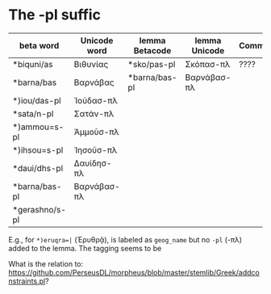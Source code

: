 # The -pl suffic

beta word | Unicode word | lemma Betacode | lemma Unicode | Comments
---|---|---|---|---
*biquni/as | Βιθυνίας | *sko/pas-pl | Σκόπασ-πλ | ????
*barna/bas | Βαρνάβας| *barna/bas-pl | Βαρνάβασ-πλ
*)iou/das-pl | Ἰούδασ-πλ |
*sata/n-pl | Σατάν-πλ | 
*)ammou=s-pl | Ἀμμοῦσ-πλ |
*)ihsou=s-pl | Ἰησοῦσ-πλ |
*daui/dhs-pl | Δαυίδησ-πλ |
*barna/bas-pl | Βαρνάβασ-πλ |
*gerashno/s-pl | 


E.g., for `*)eruqra=|` (Ἐρυθρᾷ), is labeled as `geog_name` but no `-pl` (-πλ) added to the lemma. The  tagging seems to be 

What is the relation to: https://github.com/PerseusDL/morpheus/blob/master/stemlib/Greek/addconstraints.pl?
